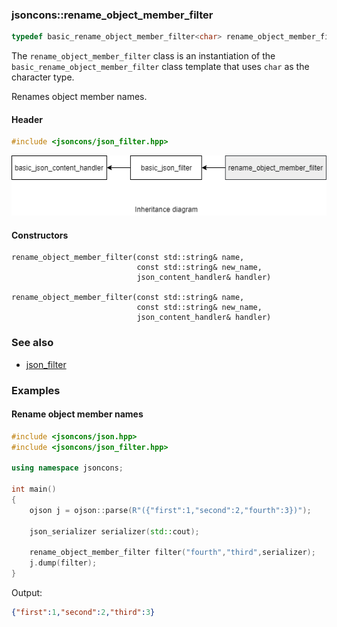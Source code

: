 ### jsoncons::rename_object_member_filter

```c++
typedef basic_rename_object_member_filter<char> rename_object_member_filter;
```
The `rename_object_member_filter` class is an instantiation of the `basic_rename_object_member_filter` class template that uses `char` as the character type. 

Renames object member names. 

#### Header
```c++
#include <jsoncons/json_filter.hpp>
```

![rename_object_member_filter](./diagrams/rename_object_member_filter.png)

#### Constructors

    rename_object_member_filter(const std::string& name,
                                const std::string& new_name,
                                json_content_handler& handler)

    rename_object_member_filter(const std::string& name,
                                const std::string& new_name,
                                json_content_handler& handler)

### See also

- [json_filter](json_filter.md)

### Examples

#### Rename object member names

```c++
#include <jsoncons/json.hpp>
#include <jsoncons/json_filter.hpp>

using namespace jsoncons;

int main()
{
    ojson j = ojson::parse(R"({"first":1,"second":2,"fourth":3})");

    json_serializer serializer(std::cout);

    rename_object_member_filter filter("fourth","third",serializer);
    j.dump(filter);
}
```
Output:
```json
{"first":1,"second":2,"third":3}
```


